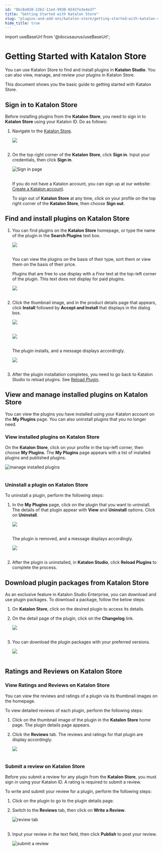```yaml
---
id: "8bc8a920-22b2-11ed-9930-0242fe3e4a3f"
title: "Getting Started with Katalon Store"
slug: "plugins-and-add-ons/katalon-store/getting-started-with-katalon-store"
hide_title: true
---
```

import useBaseUrl from '@docusaurus/useBaseUrl';


# <a id="id" class="anchor_top_offset"/><a id="ariaid-title1" class="anchor_top_offset"/>Getting Started with <span xmlns="http://www.w3.org/1999/xhtml" className="ph">Katalon Store</span> 

<p xmlns="http://www.w3.org/1999/xhtml" className="p">You can use <span className="ph">Katalon Store</span> to find and install   plugins in <strong className="ph b">Katalon Studio</strong>. You can also view,   manage, and review your plugins in <span className="ph">Katalon Store</span>.</p> 
<p xmlns="http://www.w3.org/1999/xhtml" className="p">This document shows you the basic guide to getting started with   <span className="ph">Katalon Store</span>.</p> 

## <a id="id_1" class="anchor_top_offset"/>Sign in to <span xmlns="http://www.w3.org/1999/xhtml" className="ph">Katalon Store</span> 

<p xmlns="http://www.w3.org/1999/xhtml" className="p">Before installing plugins from the <strong className="ph b"><span className="ph">Katalon Store</span></strong>, you need to sign in to <strong className="ph b"><span className="ph">Katalon Store</span></strong> using your Katalon ID. Do as follows:</p> 
<ol xmlns="http://www.w3.org/1999/xhtml" className="ol"><li className="li">     <p className="p">Navigate to the <a className="xref j-external-link" href="https://store.katalon.com/" target="_blank"><span className="ph">Katalon Store</span></a>.</p>     <p className="p"> <img className="image" src={useBaseUrl("https://github.com/katalon-studio/docs-images/raw/master/katalon-store/docs/user/Gettins%20Started%20Updated%20Images/K.S.E-8.3.0-getting_started_katalon_store_home.png")} /><br /><br />     </p>   </li><li className="li">     <p className="p">On the top right corner of the <strong className="ph b"><span className="ph">Katalon Store</span></strong>, click <strong className="ph b">Sign in</strong>. Input your credentials, then click <strong className="ph b">Sign in</strong>.</p>     <p className="p"> <img className="image" src={useBaseUrl("https://github.com/katalon-studio/docs-images/raw/master/katalon-store/docs/user/Gettins%20Started%20Updated%20Images/welcome-back.png")} alt="Sign in page" /><br /><br />     </p>     <p className="p">If you do not have a Katalon account, you can sign up at our website: <a className="xref j-external-link" href="https://katalon.com/sign-up" target="_blank">Create a Katalon account</a>.</p>     <p className="p">To sign out of <strong className="ph b"><span className="ph">Katalon Store</span></strong> at any time, click on your profile on the top right corner of the <strong className="ph b"><span className="ph">Katalon Store</span></strong>, then choose <strong className="ph b">Sign out</strong>.</p>   </li></ol> 

## <a id="id_2" class="anchor_top_offset"/>Find and install plugins on <span xmlns="http://www.w3.org/1999/xhtml" className="ph">Katalon Store</span> 

<ol xmlns="http://www.w3.org/1999/xhtml" className="ol"><li className="li">     <p className="p">You can find plugins on the <strong className="ph b"><span className="ph">Katalon Store</span></strong> homepage, or type the name of the plugin in the <strong className="ph b">Search Plugins</strong> text box.</p>     <p className="p"> <img className="image" src={useBaseUrl("https://github.com/katalon-studio/docs-images/raw/master/katalon-store/docs/user/Gettins%20Started%20Updated%20Images/K.S.E-8.3.0-getting_started_plugin_display.png")} /><br /><br />     </p>     <p className="p">You can view the plugins on the basis of their type, sort them or view them on the basis of their price.</p>     <p className="p">Plugins that are free to use display with a <em className="ph i">Free</em> text at the top-left corner of the plugin. This text does not display for paid plugins.</p>     <p className="p"> <img className="image" src={useBaseUrl("https://github.com/katalon-studio/docs-images/raw/master/katalon-store/docs/user/Gettins%20Started%20Updated%20Images/K.S.E-8.3.0-getting_started_katalon_store_free_plugin.png")} width={300} /><br /><br />     </p>   </li><li className="li">     <p className="p">Click the thumbnail image, and in the product details page that appears, click <strong className="ph b">Install</strong> followed by <strong className="ph b">Accept and Install</strong> that displays in the dialog box.</p>     <p className="p"> <img className="image" src={useBaseUrl("https://github.com/katalon-studio/docs-images/raw/master/katalon-store/docs/user/Gettins%20Started%20Updated%20Images/K.S.E-8.3.0-getting_started_plugins_on_display.png")} /><br /><br />     </p>     <p className="p"> <img className="image" src={useBaseUrl("https://github.com/katalon-studio/docs-images/raw/master/katalon-store/docs/user/Gettins%20Started%20Updated%20Images/K.S.E-8.3.0-getting_started_plugin_installation_progress.png")} /><br /><br />     </p>     <p className="p">The plugin installs, and a message displays accordingly.</p>     <p className="p"> <img className="image" src={useBaseUrl("https://github.com/katalon-studio/docs-images/raw/master/katalon-store/docs/user/Gettins%20Started%20Updated%20Images/K.S.E-8.3.0-getting_started_plugin_installed_message.png")} /><br /><br />     </p>   </li><li className="li">     <p className="p">After the plugin installation completes, you need to go back to Katalon Studio to reload plugins. See <a className="xref" href="/plugins-and-add-ons/katalon-store/katalon-studio-plugins/installing-plugin-offline-in-katalon-studio#id_2">Reload Plugin</a>.</p>   </li></ol> 

## <a id="id_3" class="anchor_top_offset"/>View and manage installed plugins on <span xmlns="http://www.w3.org/1999/xhtml" className="ph">Katalon Store</span> 

<p xmlns="http://www.w3.org/1999/xhtml" className="p">You can view the plugins you have installed using your Katalon   account on the <strong className="ph b">My Plugins</strong> page. You can also   uninstall plugins that you no longer need.</p> 

### <a id="id_4" class="anchor_top_offset"/>View installed plugins on <span xmlns="http://www.w3.org/1999/xhtml" className="ph">Katalon Store</span> 

<p xmlns="http://www.w3.org/1999/xhtml" className="p">On the <strong className="ph b"><span className="ph">Katalon Store</span></strong>, click on your profile in   the top-left corner, then choose <strong className="ph b">My Plugins</strong>. The   <strong className="ph b">My Plugins</strong> page appears with a list of installed   plugins and published plugins.</p> 
<p xmlns="http://www.w3.org/1999/xhtml" className="p">   <img className="image" src={useBaseUrl("https://github.com/katalon-studio/docs-images/raw/master/katalon-store/docs/user/Gettins%20Started%20Updated%20Images/manage-plugin.png")} width={300} alt="manage installed plugins" /><br /><br /> </p> 

### <a id="id_5" class="anchor_top_offset"/>Uninstall a plugin on <span xmlns="http://www.w3.org/1999/xhtml" className="ph">Katalon Store</span> 

<p xmlns="http://www.w3.org/1999/xhtml" className="p">To uninstall a plugin, perform the following steps:</p> 
<ol xmlns="http://www.w3.org/1999/xhtml" className="ol"><li className="li">     <p className="p">In the <strong className="ph b">My Plugins</strong> page, click on the plugin that you want to uninstall. The details of that plugin appear with <strong className="ph b">View</strong> and <strong className="ph b">Uninstall</strong> options. Click on <strong className="ph b">Uninstall</strong>.</p>     <p className="p"> <img className="image" src={useBaseUrl("https://github.com/katalon-studio/docs-images/raw/master/katalon-store/docs/user/Gettins%20Started%20Updated%20Images/K.S.E-8.3.0-getting_started_plugin_uninstall.png")} /><br /><br />     </p>     <p className="p">The plugin is removed, and a message displays accordingly.</p>     <p className="p"> <img className="image" src={useBaseUrl("https://github.com/katalon-studio/docs-images/raw/master/katalon-store/docs/user/Gettins%20Started%20Updated%20Images/K.S.E-8.3.0-getting_started_plugin_uninstalled_message.png")} /><br /><br />     </p>   </li><li className="li">     <p className="p">After the plugin is uninstalled, in <strong className="ph b">Katalon Studio</strong>, click <strong className="ph b">Reload Plugins</strong> to complete the process.</p>   </li></ol> 

## <a id="id_6" class="anchor_top_offset"/>Download plugin packages from <span xmlns="http://www.w3.org/1999/xhtml" className="ph">Katalon Store</span> 

<p xmlns="http://www.w3.org/1999/xhtml" className="p">As an exclusive feature in Katalon Studio Enterprise, you can download and use plugin packages. To download a package, follow the below steps:</p> 
<ol xmlns="http://www.w3.org/1999/xhtml" className="ol"><li className="li">     <p className="p">On <strong className="ph b"><span className="ph">Katalon Store</span></strong>, click on the desired plugin to access its details.</p>   </li><li className="li">     <p className="p">On the detail page of the plugin, click on the <strong className="ph b">Changelog</strong> link.</p>     <p className="p"> <img className="image" src={useBaseUrl("https://github.com/katalon-studio/docs-images/raw/master/katalon-store/docs/user/Gettins%20Started%20Updated%20Images/K.S.E-8.3.0-getting_started_plugin_changelog.png")} /><br /><br />     </p>   </li><li className="li">     <p className="p">You can download the plugin packages with your preferred versions.</p>     <p className="p"> <img className="image" src={useBaseUrl("https://github.com/katalon-studio/docs-images/raw/master/katalon-store/docs/user/Gettins%20Started%20Updated%20Images/K.S.E-8.3.0-getting_started_plugin_package_download.png")} /><br /><br />     </p>   </li></ol> 

## <a id="id_7" class="anchor_top_offset"/>Ratings and Reviews on <span xmlns="http://www.w3.org/1999/xhtml" className="ph">Katalon Store</span> 


### <a id="id_8" class="anchor_top_offset"/>View Ratings and Reviews on <span xmlns="http://www.w3.org/1999/xhtml" className="ph">Katalon Store</span> 

<p xmlns="http://www.w3.org/1999/xhtml" className="p">You can view the reviews and ratings of a plugin via its thumbnail images on the homepage.</p> 
<p xmlns="http://www.w3.org/1999/xhtml" className="p">To view detailed reviews of each plugin, perform the following steps:</p> 
<ol xmlns="http://www.w3.org/1999/xhtml" className="ol"><li className="li">     <p className="p">Click on the thumbnail image of the plugin in the <strong className="ph b"><span className="ph">Katalon Store</span></strong> home page. The plugin details page appears.</p>   </li><li className="li">     <p className="p">Click the <strong className="ph b">Reviews</strong> tab. The reviews and ratings for that plugin are display accordingly.</p>     <p className="p"> <img className="image" src={useBaseUrl("https://github.com/katalon-studio/docs-images/raw/master/katalon-store/docs/user/Gettins%20Started%20Updated%20Images/K.S.E-8.3.0-getting_started_plugin_ratings.png")} /><br /><br />     </p>   </li></ol> 

### <a id="id_9" class="anchor_top_offset"/>Submit a review on <span xmlns="http://www.w3.org/1999/xhtml" className="ph">Katalon Store</span> 

<p xmlns="http://www.w3.org/1999/xhtml" className="p">Before you submit a review for any plugin from the   <strong className="ph b"><span className="ph">Katalon Store</span></strong>, you must sign in using your Katalon   ID. A rating is required to submit a review.</p> 
<p xmlns="http://www.w3.org/1999/xhtml" className="p">To write and submit your review for a plugin, perform the   following steps:</p> 
<ol xmlns="http://www.w3.org/1999/xhtml" className="ol"><li className="li">Click on the plugin to go to the plugin details page.</li><li className="li">     <p className="p">Switch to the <strong className="ph b">Reviews</strong> tab, then click on       <strong className="ph b">Write a Review</strong>.</p>     <p className="p">       <img className="image" src={useBaseUrl("https://github.com/katalon-studio/docs-images/raw/master/katalon-store/docs/user/Gettins%20Started%20Updated%20Images/reviews-tab.png")} width={700} alt="review tab" /><br /><br />     </p>   </li><li className="li">     <p className="p">Input your review in the text field, then click       <strong className="ph b">Publish</strong> to post your review.</p>     <p className="p">       <img className="image" src={useBaseUrl("https://github.com/katalon-studio/docs-images/raw/master/katalon-store/docs/user/Gettins%20Started%20Updated%20Images/submit-review.png")} width={600} alt="submit a review" /><br /><br />     </p>   </li></ol> 
